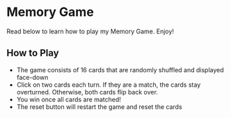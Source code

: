 # Memory Game 

Read below to learn how to play my Memory Game.  Enjoy!

## How to Play

* The game consists of 16 cards that are randomly shuffled and displayed face-down
* Click on two cards each turn.  If they are a match, the cards stay overturned.  Otherwise, both cards flip back over.
* You win once all cards are matched!
* The reset button will restart the game and reset the cards
